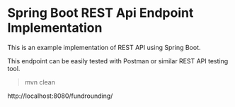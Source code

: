 # Spring Boot REST Api Endpoint Implementation 
This is an example implementation of REST API using Spring Boot.

This endpoint can be easily tested with Postman or similar REST API testing tool.

> mvn clean

http://localhost:8080/fundrounding/
